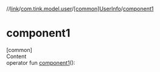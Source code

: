 //[link](../../index.md)/[com.tink.model.user](../index.md)/[[common]UserInfo](index.md)/[component1](component1.md)



# component1  
[common]  
Content  
operator fun [component1](component1.md)(): <ERROR CLASS>  



